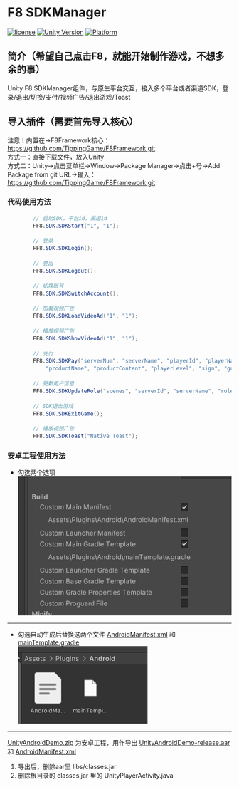 # F8 SDKManager

[![license](http://img.shields.io/badge/license-MIT-green.svg)](https://opensource.org/licenses/MIT) 
[![Unity Version](https://img.shields.io/badge/unity-2021.3.15f1-blue)](https://unity.com) 
[![Platform](https://img.shields.io/badge/platform-Win%20%7C%20Android%20%7C%20iOS%20%7C%20Mac%20%7C%20Linux%20%7C%20WebGL-orange)]() 

## 简介（希望自己点击F8，就能开始制作游戏，不想多余的事）
Unity F8 SDKManager组件，与原生平台交互，接入多个平台或者渠道SDK，登录/退出/切换/支付/视频广告/退出游戏/Toast  

## 导入插件（需要首先导入核心）
注意！内置在->F8Framework核心：https://github.com/TippingGame/F8Framework.git  
方式一：直接下载文件，放入Unity  
方式二：Unity->点击菜单栏->Window->Package Manager->点击+号->Add Package from git URL->输入：https://github.com/TippingGame/F8Framework.git  

### 代码使用方法
```C#
        // 启动SDK，平台id，渠道id
        FF8.SDK.SDKStart("1", "1");
        
        // 登录
        FF8.SDK.SDKLogin();
        
        // 登出
        FF8.SDK.SDKLogout();
        
        // 切换账号
        FF8.SDK.SDKSwitchAccount();
        
        // 加载视频广告
        FF8.SDK.SDKLoadVideoAd("1", "1");
        
        // 播放视频广告
        FF8.SDK.SDKShowVideoAd("1", "1");
        
        // 支付
        FF8.SDK.SDKPay("serverNum", "serverName", "playerId", "playerName", "amount", "extra", "orderId",
            "productName", "productContent", "playerLevel", "sign", "guid");
        
        // 更新用户信息
        FF8.SDK.SDKUpdateRole("scenes", "serverId", "serverName", "roleId", "roleName", "roleLeve", "roleCTime", "rolePower", "guid");
        
        // SDK退出游戏
        FF8.SDK.SDKExitGame();
        
        // 播放视频广告
        FF8.SDK.SDKToast("Native Toast");
```

### 安卓工程使用方法
* 勾选两个选项  
![image](ui_20240324030616.png)  
------------------------------
* 勾选自动生成后替换这两个文件 [AndroidManifest.xml](https://github.com/TippingGame/F8Framework/blob/main/Tests/SDKManager/AndroidManifest.xml) 和 [mainTemplate.gradle](https://github.com/TippingGame/F8Framework/blob/main/Tests/SDKManager/mainTemplate.gradle)  
![image](ui_20240324030626.png)
------------------------------
[UnityAndroidDemo.zip](https://github.com/TippingGame/F8Framework/blob/main/Tests/SDKManager/UnityAndroidDemo.zip) 为安卓工程，用作导出 [UnityAndroidDemo-release.aar](https://github.com/TippingGame/F8Framework/blob/main/Plugins/Android/UnityAndroidDemo-release.aar) 和 [AndroidManifest.xml](https://github.com/TippingGame/F8Framework/blob/main/Plugins/Android/AndroidManifest.xml)  
1. 导出后，删除aar里 libs/classes.jar  
2. 删除根目录的 classes.jar 里的 UnityPlayerActivity.java  



